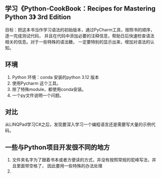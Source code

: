 ## 学习《Python-CookBook：Recipes for Mastering Python 3》 3rd Edition
目标：把这本书当作学习语法的初始版本，通过PyCharm工具，按照书的顺序，逐一完成测试代码，
并且在代码中添加必要的注释信息，帮助日后快速检查语法相关的信息。对于一些特殊的语法糖，
一定要特别的显示出来，增加对语法的认知。

## 环境
1. Python 环境：conda 安装的python 3.12 版本
2. 使用Pycharm 这个工具。
3. 除了特殊module，都使用conda安装。
4. 一个py文件说明一个问题。

## 对比
从LINQPad学习C#之后，发现要深入学习一个编程语言还是需要写大量的示例代码。

## 一些与Python项目开发很不同的地方
1. 文件夹名字为了跟着书本或者方便读的方式，并没有按照常规的驼峰写法，并且里面带空格了， 因此要用一些特殊的办法处理
2. 
